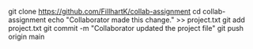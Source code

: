 git clone https://github.com/FillhartK/collab-assignment
cd collab-assignment
echo "Collaborator made this change." >> project.txt
git add project.txt
git commit -m "Collaborator updated the project file"
git push origin main
